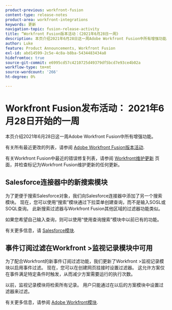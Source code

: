 ```yaml
---
product-previous: workfront-fusion
content-type: release-notes
product-area: workfront-integrations
keywords: 更新
navigation-topic: fusion-release-activity
title: “Workfront Fusion版本活动：《2021年6月28日一周》
description: 本页介绍2021年6月28日这一周Adobe Workfront Fusion中所有增强功能。
author: Luke
feature: Product Announcements, Workfront Fusion
exl-id: abd14599-2c5e-4c8a-b8ba-5434483434a8
hidefromtoc: true
source-git-commit: e6995cd57c4210725d49379df5bcd7e93ce4b02a
workflow-type: tm+mt
source-wordcount: '266'
ht-degree: 0%

---
```


# Workfront Fusion发布活动： 2021年6月28日开始的一周

本页介绍2021年6月28日这一周Adobe Workfront Fusion中所有增强功能。

有关所有最近更改的列表，请参阅 [Adobe Workfront Fusion版本活动](../../../product-announcements/product-releases/fusion-release-activity/fusion-release-activity.md).

有关Workfront Fusion中最近的错误修复列表，请参阅 [Workfront维护更新](https://experienceleague.adobe.com/docs/workfront-known-issues/releases/current-updates.html) 页面，并检查标记为Workfront Fusion维护更新的任何更新。

## Salesforce连接器中的新搜索模块

为了更便于搜索Salesforce对象，我们向Salesforce连接器中添加了另一个搜索模块。 现在，您可以使用“搜索”模块通过下拉菜单创建查询，而不是输入SOSL或SOQL查询。 此新搜索过滤器与Workfront Fusion其他区域的过滤器功能类似。

如果您希望自己输入查询，则可以使用“使用查询搜索”模块中以前已有的功能。

有关更多信息，请 [Salesforce模块](../../../workfront-fusion/apps-and-their-modules/salesforce-modules.md).

## 事件订阅过滤在Workfront >监视记录模块中可用

为了配合Workfront的新事件订阅过滤功能，我们更新了Workfront >监视记录模块以启用事件过滤。 现在，您可以在创建网页挂接时设置过滤器。 这允许方案仅在事件满足特定条件时触发，从而减少方案需要运行的执行次数。

以前，监视记录模块将检索所有记录。 用户只能通过在以后的方案模块中设置过滤器来过滤。

有关更多信息，请参阅 [Adobe Workfront模块](../../../workfront-fusion/apps-and-their-modules/workfront-modules.md).
